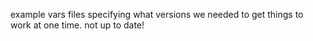 example vars files specifying what versions we needed to get things to work at one time. not up to date!
